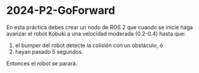 # 2024-P2-GoForward

En esta práctica debes crear un nodo de ROS 2 que cuando se inicie haga avanzar el robot Kobuki a una velocidad moderada (0.2-0.4) hasta que:

1. el bumper del robot detecte la colisión con un obstáculo, ó
2. hayan pasado 5 segundos.

Entonces el robot se parará. 
